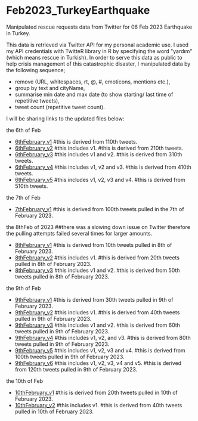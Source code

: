 # Feb2023_TurkeyEarthquake
Manipulated rescue requests data from Twitter for 06 Feb 2023 Earthquake in Turkey.


This data is retrieved via Twitter API for my personal academic use. I used my API credentials with TwitteR library in R by specifying the word "yardım" (which means rescue in Turkish). In order to serve this data as public to help crisis management of this catastrophic disaster, I manipulated data by the following sequence; 

- remove (URL, whitespaces, rt, @, #, emoticons, mentions etc.), 
- group by text and cityName, 
- summarise min date and max date (to show starting/ last time of repetitive tweets), 
- tweet count (repetitive tweet count).

I will be sharing links to the updated files below:

the 6th of Feb
- [6thFebruary_v1](rescueRequests_v1.csv) #this is derived from 110th tweets.
- [6thFebruary_v2](rescueRequests_v2.csv) #this includes v1. #this is derived from 210th tweets.
- [6thFebruary_v3](rescueRequests_v3.csv) #this includes v1 and v2. #this is derived from 310th tweets.
- [6thFebruary_v4](rescueRequests_v4.csv) #this includes v1, v2 and v3. #this is derived from 410th tweets.
- [6thFebruary_v5](rescueRequests_v5.csv) #this includes v1, v2, v3 and v4. #this is derived from 510th tweets.

the 7th of Feb
- [7thFebruary_v1](rescueRequests_7thFebruary_v1.csv) #this is derived from 100th tweets pulled in the 7th of February 2023. 

the 8thFeb of 2023 ##there was a slowing down issue on Twitter therefore the pulling attempts failed several times for larger amounts.
- [8thFebruary_v1](rescueRequests_8thFebruary_v1.csv) #this is derived from 10th tweets pulled in 8th of February 2023. 
- [8thFebruary_v2](rescueRequests_8thFebruary_v2.csv) #this includes v1. #this is derived from 20th tweets pulled in 8th of February 2023. 
- [8thFebruary_v3](rescueRequests_8thFebruary_v3.csv) #this includes v1 and v2. #this is derived from 50th tweets pulled in 8th of February 2023. 

the 9th of Feb
- [9thFebruary_v1](rescueRequests_9thFebruary_v1.csv) #this is derived from 30th tweets pulled in 9th of February 2023. 
- [9thFebruary_v2](rescueRequests_9thFebruary_v2.csv) #this includes v1. #this is derived from 40th tweets pulled in 9th of February 2023. 
- [9thFebruary_v3](rescueRequests_9thFebruary_v3.csv) #this includes v1 and v2. #this is derived from 60th tweets pulled in 9th of February 2023. 
- [9thFebruary_v4](rescueRequests_9thFebruary_v4.csv) #this includes v1, v2, and v3. #this is derived from 80th tweets pulled in 9th of February 2023. 
- [9thFebruary_v5](rescueRequests_9thFebruary_v5.csv) #this includes v1, v2, v3 and v4. #this is derived from 100th tweets pulled in 9th of February 2023. 
- [9thFebruary_v6](rescueRequests_9thFebruary_v6.csv) #this includes v1, v2, v3, v4 and v5. #this is derived from 120th tweets pulled in 9th of February 2023. 

the 10th of Feb
- [10thFebruary_v1](rescueRequests_10thFebruary_v1.csv) #this is derived from 20th tweets pulled in 10th of February 2023. 
- [10thFebruary_v2](rescueRequests_10thFebruary_v2.csv) #this includes v1. #this is derived from 40th tweets pulled in 10th of February 2023. 
